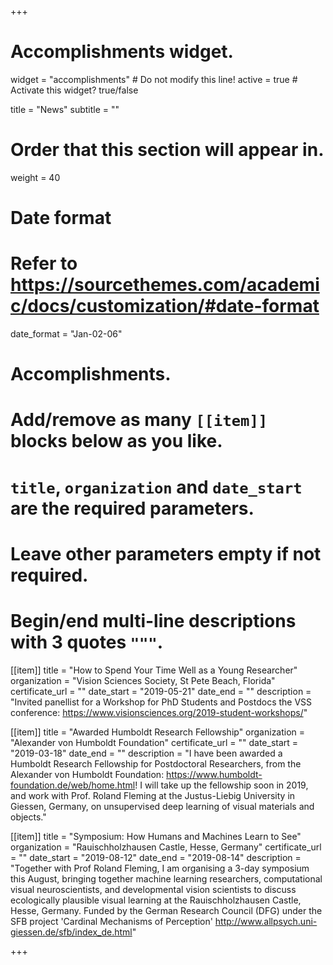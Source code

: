 +++
# Accomplishments widget.
widget = "accomplishments"  # Do not modify this line!
active = true  # Activate this widget? true/false

title = "News"
subtitle = ""

# Order that this section will appear in.
weight = 40

# Date format
#   Refer to https://sourcethemes.com/academic/docs/customization/#date-format
date_format = "Jan-02-06"

# Accomplishments.
#   Add/remove as many `[[item]]` blocks below as you like.
#   `title`, `organization` and `date_start` are the required parameters.
#   Leave other parameters empty if not required.
#   Begin/end multi-line descriptions with 3 quotes `"""`.

[[item]]
  title = "How to Spend Your Time Well as a Young Researcher"
  organization = "Vision Sciences Society, St Pete Beach, Florida"
  certificate_url = ""
  date_start = "2019-05-21"
  date_end = ""
  description = "Invited panellist for a Workshop for PhD Students and Postdocs the VSS conference: https://www.visionsciences.org/2019-student-workshops/"
  
[[item]]
  title = "Awarded Humboldt Research Fellowship"
  organization = "Alexander von Humboldt Foundation"
  certificate_url = ""
  date_start = "2019-03-18"
  date_end = ""
  description = "I have been awarded a Humboldt Research Fellowship for Postdoctoral Researchers, from the Alexander von Humboldt Foundation: https://www.humboldt-foundation.de/web/home.html! I will take up the fellowship soon in 2019, and work with Prof. Roland Fleming at the Justus-Liebig University in Giessen, Germany, on unsupervised deep learning of visual materials and objects."
  
[[item]]
  title = "Symposium: How Humans and Machines Learn to See"
  organization = "Rauischholzhausen Castle, Hesse, Germany"
  certificate_url = ""
  date_start = "2019-08-12"
  date_end = "2019-08-14"
  description = "Together with Prof Roland Fleming, I am organising a 3-day symposium this August, bringing together machine learning researchers, computational visual neuroscientists, and developmental vision scientists to discuss ecologically plausible visual learning at the Rauischholzhausen Castle, Hesse, Germany. Funded by the German Research Council (DFG) under the SFB project 'Cardinal Mechanisms of Perception' http://www.allpsych.uni-giessen.de/sfb/index_de.html"

+++
